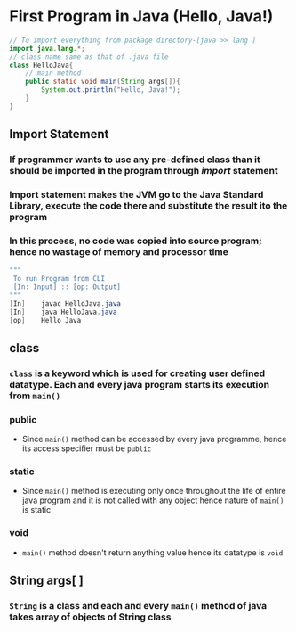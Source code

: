 # First Program in Java (Hello, Java!)

```java
// To import everything from package directory-[java >> lang ]
import java.lang.*;  
// class name same as that of .java file
class HelloJava{  
    // main method
    public static void main(String args[]){
        System.out.println("Hello, Java!");
    }
}
```

## Import Statement

### If programmer wants to use any pre-defined class than it should be imported in the program through *import* statement

### Import statement makes the JVM go to the Java Standard Library, execute the code there and substitute the result ito the program

### In this process, no code was copied into source program; hence no wastage of memory and processor time

```powershell
"""
 To run Program from CLI
 [In: Input] :: [op: Output]
"""
[In]    javac HelloJava.java
[In]    java HelloJava.java
[op]    Hello Java
```

## class

### `class` is a keyword which is used for creating user defined datatype. Each and every java program starts its execution from `main()`

### public

+ Since `main()` method can be accessed by every java programme, hence its access specifier must be `public`

### static

+ Since `main()` method is executing only once throughout the life of entire java program and it is not called with any object hence nature of `main()` is static

### void

+ `main()` method doesn't return anything value hence its datatype is `void`

## String args[ ]

### `String` is a class and each and every `main()` method of java takes **array of objects of String class**
